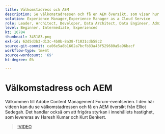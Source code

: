 ```yaml
---
title: Välkomstadress och AEM
description: Se välkomstadressen och få en AEM översikt, som visar hur snabbt innehållet kan frigöras.
solution: Experience Manager,Experience Manager as a Cloud Service
role: Leader, Architect, Developer, Data Architect, Data Engineer, Admin, User
level: Beginner, Intermediate, Experienced
kt: 10784
thumbnail: 345183.png
exl-id: 62d5d3b3-d13c-4b8b-8a38-f1031cdb58c2
source-git-commit: ca06e5a8b1602a7bcfb83a43f529680a5a96bacf
workflow-type: tm+mt
source-wordcount: '69'
ht-degree: 0%

---
```


# Välkomstadress och AEM

Välkommen till Adobe Content Management Forum-eventserien. I den här videon kan du se välkomstadressen och få en AEM översikt från Elliot Sedegah. Det handlar också om att frigöra styrkan i innehållets hastighet, som levereras av Haresh Kumar och Kurt Benkert.

>[!VIDEO](https://video.tv.adobe.com/v/345183/?quality=12&learn=on)
